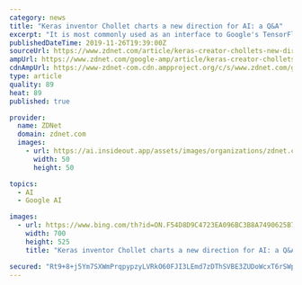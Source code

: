 ```yaml
---
category: news
title: "Keras inventor Chollet charts a new direction for AI: a Q&A"
excerpt: "It is most commonly used as an interface to Google's TensorFlow framework. It vastly simplifies the matter of assembling neural networks of various sorts. In that way, Chollet has helped in very concrete fashion to advance the development and testing of deep learning. It may seem surprising, then, that one of Chollet's foci at the moment is ..."
publishedDateTime: 2019-11-26T19:39:00Z
sourceUrl: https://www.zdnet.com/article/keras-creator-chollets-new-direction-for-ai-a-q-a/
ampUrl: https://www.zdnet.com/google-amp/article/keras-creator-chollets-new-direction-for-ai-a-q-a/
cdnAmpUrl: https://www-zdnet-com.cdn.ampproject.org/c/s/www.zdnet.com/google-amp/article/keras-creator-chollets-new-direction-for-ai-a-q-a/
type: article
quality: 89
heat: 89
published: true

provider:
  name: ZDNet
  domain: zdnet.com
  images:
    - url: https://ai.insideout.app/assets/images/organizations/zdnet.com-50x50.jpg
      width: 50
      height: 50

topics:
  - AI
  - Google AI

images:
  - url: https://www.bing.com/th?id=ON.F54D8D9C4723EA096BC3B8A7490625B7
    width: 700
    height: 525
    title: "Keras inventor Chollet charts a new direction for AI: a Q&A"

secured: "Rt9+8+j5Ym7SXWmPrqpypzyLVRkO60FJI3LEmd7zDThSVBE3ZUDoWcxT6rSWpzp2ZBlV/6Ei9ooKStQuQPS+gJuc+dQv30W4XGp0NxE7TmX+VpDaowti9egE+yS69GmNj2tdGDNVymUjdSDye3rbwcZeUQAyv+vSi5hfUK/L5v4fmlAUZqPJ/GW7MxMm4Ifvy7E2lE46U3hOj/DcHNheSEGh34rg+6ag9ccfAxCqBW7sHX/DZ4H2Rxs/fRb41PgDAOWZK029e8x/nhbEwvAxtw==;JQdu9l+5iM6RtiJbb5RXsg=="
---
```


